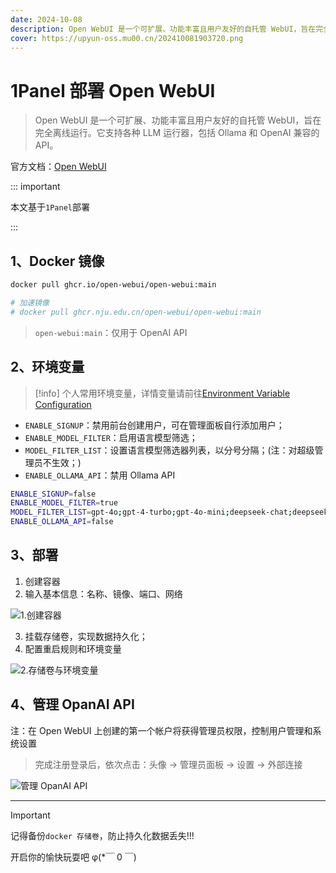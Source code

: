 ```yaml
---
date: 2024-10-08
description: Open WebUI 是一个可扩展、功能丰富且用户友好的自托管 WebUI，旨在完全离线运行。它支持各种 LLM 运行器，包括 Ollama 和 OpenAI 兼容的 API
cover: https://upyun-oss.mu00.cn/202410081903720.png
---
```


# 1Panel 部署 Open WebUI

> Open WebUI 是一个可扩展、功能丰富且用户友好的自托管 WebUI，旨在完全离线运行。它支持各种 LLM 运行器，包括 Ollama 和 OpenAI 兼容的 API。

官方文档：[Open WebUI](https://docs.openwebui.com/)

::: important

本文基于`1Panel`部署

:::

## 1、Docker 镜像

```bash
docker pull ghcr.io/open-webui/open-webui:main

# 加速镜像
# docker pull ghcr.nju.edu.cn/open-webui/open-webui:main
```

> `open-webui:main`：仅用于 OpenAI API

## 2、环境变量

> [!info]
> 个人常用环境变量，详情变量请前往[Environment Variable Configuration](https://docs.openwebui.com/getting-started/env-configuration)

- `ENABLE_SIGNUP`：禁用前台创建用户，可在管理面板自行添加用户；
- `ENABLE_MODEL_FILTER`：启用语言模型筛选；
- `MODEL_FILTER_LIST`：设置语言模型筛选器列表，以分号分隔；(注：对超级管理员不生效；)
- `ENABLE_OLLAMA_API`：禁用 Ollama API

```bash
ENABLE_SIGNUP=false
ENABLE_MODEL_FILTER=true
MODEL_FILTER_LIST=gpt-4o;gpt-4-turbo;gpt-4o-mini;deepseek-chat;deepseek-coder;claude-3-5-sonnet
ENABLE_OLLAMA_API=false
```

## 3、部署

1. 创建容器
2. 输入基本信息：名称、镜像、端口、网络

![1.创建容器](https://upyun-oss.mu00.cn/202410081905560.png)

3. 挂载存储卷，实现数据持久化；
4. 配置重启规则和环境变量

![2.存储卷与环境变量](https://upyun-oss.mu00.cn/202410081905469.png)

## 4、管理 OpanAI API

注：在 Open WebUI 上创建的第一个帐户将获得管理员权限，控制用户管理和系统设置

> 完成注册登录后，依次点击：头像 -> 管理员面板 -> 设置 -> 外部连接

![管理 OpanAI API](https://upyun-oss.mu00.cn/202410081905975.png)

---

> [!important]
> 记得备份`docker 存储卷`，防止持久化数据丢失!!!

开启你的愉快玩耍吧 φ(\*￣ 0 ￣)
